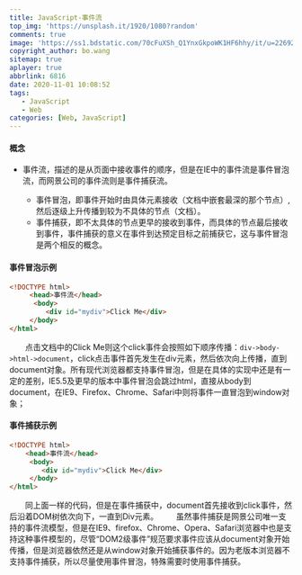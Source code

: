 ```yaml
---
title: JavaScript-事件流
top_img: 'https://unsplash.it/1920/1080?random'
comments: true
image: 'https://ss1.bdstatic.com/70cFuXSh_Q1YnxGkpoWK1HF6hhy/it/u=2269261448,2123572753&fm=26&gp=0.jpg'
copyright_author: bo.wang
sitemap: true
aplayer: true
abbrlink: 6816
date: 2020-11-01 10:08:52
tags:
   - JavaScript
   - Web
categories: [Web, JavaScript]
---
```


#### 概念

   - 事件流，描述的是从页面中接收事件的顺序，但是在IE中的事件流是事件冒泡流，而网景公司的事件流则是事件捕获流。

      - 事件冒泡，即事件开始时由具体元素接收（文档中嵌套最深的那个节点）,然后逐级上升传播到较为不具体的节点（文档）。
      - 事件捕获，即不太具体的节点更早的接收到事件，而具体的节点最后接收到事件，事件捕获的意义在事件到达预定目标之前捕获它，这与事件冒泡是两个相反的概念。
        
#### 事件冒泡示例
```html
<!DOCTYPE html>
     <head>事件流</head>
      <body>
         <div id="mydiv">Click Me</div>    
     </body>
</html>
```
&emsp;&emsp;点击文档中的Click Me则这个click事件会按照如下顺序传播：`div->body->html->document`，click点击事件首先发生在div元素，然后依次向上传播，直到document对象。所有现代浏览器都支持事件冒泡，但是在具体的实现中还是有一定的差别，IE5.5及更早的版本中事件冒泡会跳过html，直接从body到document，在IE9、Firefox、Chrome、Safari中则将事件一直冒泡到window对象；

#### 事件捕获示例
```html
<!DOCTYPE html>
    <head>事件流</head>
     <body>
        <div id="mydiv">Click Me</div>    
     </body>
</html>
```

&emsp;&emsp;同上面一样的代码，但是在事件捕获中，document首先接收到click事件，然后沿着DOM树依次向下，一直到Div元素。
&emsp;&emsp;虽然事件捕获是网景公司唯一支持的事件流模型，但是在IE9、firefox、Chrome、Opera、Safari浏览器中也是支持这种事件模型的，尽管“DOM2级事件”规范要求事件应该从document对象开始传播，但是浏览器依然还是从window对象开始捕获事件的。因为老版本浏览器不支持事件捕获，所以尽量使用事件冒泡，特殊需要时使用事件捕获。
